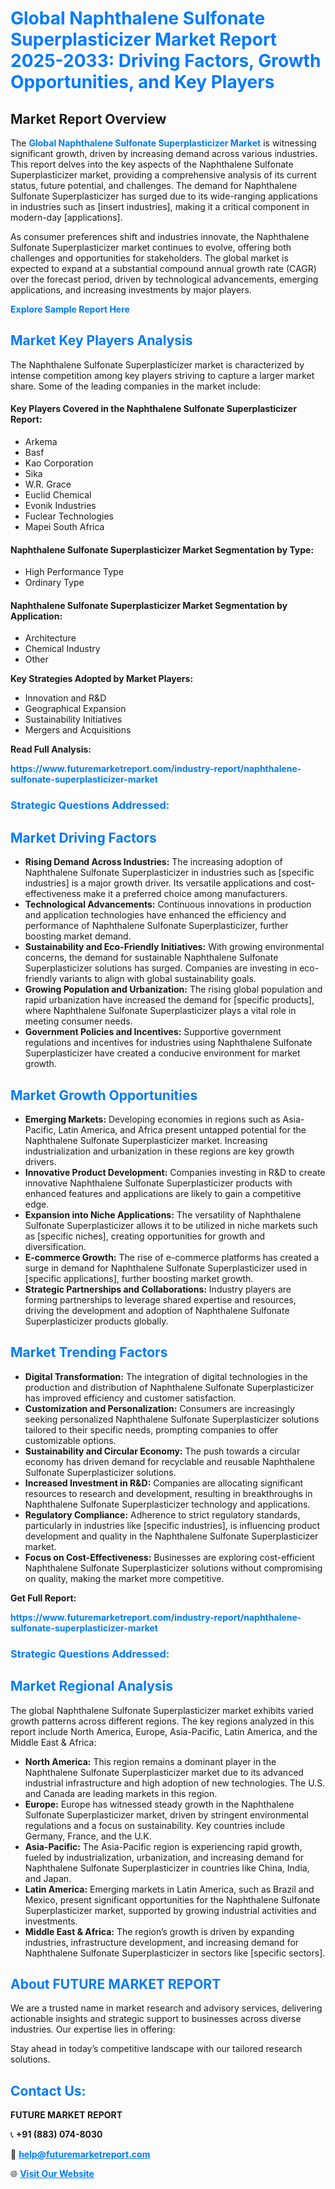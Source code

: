 <h1 style="color: #007BFF;">Global Naphthalene Sulfonate Superplasticizer Market Report 2025-2033: Driving Factors, Growth Opportunities, and Key Players</h1>

<section id="overview">
<h2>Market Report Overview</h2>
<p>The <a href="https://www.futuremarketreport.com/industry-report/naphthalene-sulfonate-superplasticizer-market" style="color: #007BFF; text-decoration: none;"><strong>Global Naphthalene Sulfonate Superplasticizer Market</strong></a> is witnessing significant growth, driven by increasing demand across various industries. This report delves into the key aspects of the Naphthalene Sulfonate Superplasticizer market, providing a comprehensive analysis of its current status, future potential, and challenges. The demand for Naphthalene Sulfonate Superplasticizer has surged due to its wide-ranging applications in industries such as [insert industries], making it a critical component in modern-day [applications].</p>
<p>As consumer preferences shift and industries innovate, the Naphthalene Sulfonate Superplasticizer market continues to evolve, offering both challenges and opportunities for stakeholders. The global market is expected to expand at a substantial compound annual growth rate (CAGR) over the forecast period, driven by technological advancements, emerging applications, and increasing investments by major players.</p>
</section>

<section id="overview">
<p><a href="https://www.futuremarketreport.com/request-sample/reportId=29972" style="color: #007BFF; text-decoration: none;"><strong>Explore Sample Report Here</strong></a></p>
</section>

<section id="key-players">
<h2 style="color: #007BFF;">Market Key Players Analysis</h2>
<p>The Naphthalene Sulfonate Superplasticizer market is characterized by intense competition among key players striving to capture a larger market share. Some of the leading companies in the market include:</p>
<h4>Key Players Covered in the Naphthalene Sulfonate Superplasticizer Report:</h4>
<ul><li>Arkema</li><li>Basf</li><li>Kao Corporation</li><li>Sika</li><li>W.R. Grace</li><li>Euclid Chemical</li><li>Evonik Industries</li><li>Fuclear Technologies</li><li>Mapei South Africa</li></ul>
<h4>Naphthalene Sulfonate Superplasticizer Market Segmentation by Type:</h4>
<ul><li>High Performance Type</li><li>Ordinary Type</li></ul>

<h4>Naphthalene Sulfonate Superplasticizer Market Segmentation by Application:</h4>
<ul><li>Architecture</li><li>Chemical Industry</li><li>Other</li></ul>
<p><strong>Key Strategies Adopted by Market Players:</strong></p>
<ul>
<li>Innovation and R&D</li>
<li>Geographical Expansion</li>
<li>Sustainability Initiatives</li>
<li>Mergers and Acquisitions</li>
</ul>
</section>

<section>
<p><strong>Read Full Analysis: </strong></p><a href="https://www.futuremarketreport.com/industry-report/naphthalene-sulfonate-superplasticizer-market" style="color: #007BFF; text-decoration: none;"><strong>https://www.futuremarketreport.com/industry-report/naphthalene-sulfonate-superplasticizer-market</strong></a>
<h3 style="color: #007BFF;">Strategic Questions Addressed:</h3>
</section>

<section id="driving-factors">
<h2 style="color: #007BFF;">Market Driving Factors</h2>
<ul>
<li><strong>Rising Demand Across Industries:</strong> The increasing adoption of Naphthalene Sulfonate Superplasticizer in industries such as [specific industries] is a major growth driver. Its versatile applications and cost-effectiveness make it a preferred choice among manufacturers.</li>
<li><strong>Technological Advancements:</strong> Continuous innovations in production and application technologies have enhanced the efficiency and performance of Naphthalene Sulfonate Superplasticizer, further boosting market demand.</li>
<li><strong>Sustainability and Eco-Friendly Initiatives:</strong> With growing environmental concerns, the demand for sustainable Naphthalene Sulfonate Superplasticizer solutions has surged. Companies are investing in eco-friendly variants to align with global sustainability goals.</li>
<li><strong>Growing Population and Urbanization:</strong> The rising global population and rapid urbanization have increased the demand for [specific products], where Naphthalene Sulfonate Superplasticizer plays a vital role in meeting consumer needs.</li>
<li><strong>Government Policies and Incentives:</strong> Supportive government regulations and incentives for industries using Naphthalene Sulfonate Superplasticizer have created a conducive environment for market growth.</li>
</ul>
</section>

<section id="growth-opportunities">
<h2 style="color: #007BFF;">Market Growth Opportunities</h2>
<ul>
<li><strong>Emerging Markets:</strong> Developing economies in regions such as Asia-Pacific, Latin America, and Africa present untapped potential for the Naphthalene Sulfonate Superplasticizer market. Increasing industrialization and urbanization in these regions are key growth drivers.</li>
<li><strong>Innovative Product Development:</strong> Companies investing in R&D to create innovative Naphthalene Sulfonate Superplasticizer products with enhanced features and applications are likely to gain a competitive edge.</li>
<li><strong>Expansion into Niche Applications:</strong> The versatility of Naphthalene Sulfonate Superplasticizer allows it to be utilized in niche markets such as [specific niches], creating opportunities for growth and diversification.</li>
<li><strong>E-commerce Growth:</strong> The rise of e-commerce platforms has created a surge in demand for Naphthalene Sulfonate Superplasticizer used in [specific applications], further boosting market growth.</li>
<li><strong>Strategic Partnerships and Collaborations:</strong> Industry players are forming partnerships to leverage shared expertise and resources, driving the development and adoption of Naphthalene Sulfonate Superplasticizer products globally.</li>
</ul>
</section>

<section id="trending-factors">
<h2 style="color: #007BFF;">Market Trending Factors</h2>
<ul>
<li><strong>Digital Transformation:</strong> The integration of digital technologies in the production and distribution of Naphthalene Sulfonate Superplasticizer has improved efficiency and customer satisfaction.</li>
<li><strong>Customization and Personalization:</strong> Consumers are increasingly seeking personalized Naphthalene Sulfonate Superplasticizer solutions tailored to their specific needs, prompting companies to offer customizable options.</li>
<li><strong>Sustainability and Circular Economy:</strong> The push towards a circular economy has driven demand for recyclable and reusable Naphthalene Sulfonate Superplasticizer solutions.</li>
<li><strong>Increased Investment in R&D:</strong> Companies are allocating significant resources to research and development, resulting in breakthroughs in Naphthalene Sulfonate Superplasticizer technology and applications.</li>
<li><strong>Regulatory Compliance:</strong> Adherence to strict regulatory standards, particularly in industries like [specific industries], is influencing product development and quality in the Naphthalene Sulfonate Superplasticizer market.</li>
<li><strong>Focus on Cost-Effectiveness:</strong> Businesses are exploring cost-efficient Naphthalene Sulfonate Superplasticizer solutions without compromising on quality, making the market more competitive.</li>
</ul>
</section>

<section>
<p><strong>Get Full Report: </strong></p><a href="https://www.futuremarketreport.com/industry-report/naphthalene-sulfonate-superplasticizer-market" style="color: #007BFF; text-decoration: none;"><strong>https://www.futuremarketreport.com/industry-report/naphthalene-sulfonate-superplasticizer-market</strong></a>
<h3 style="color: #007BFF;">Strategic Questions Addressed:</h3>
</section>


<section id="regional-analysis">
<h2 style="color: #007BFF;">Market Regional Analysis</h2>
<p>The global Naphthalene Sulfonate Superplasticizer market exhibits varied growth patterns across different regions. The key regions analyzed in this report include North America, Europe, Asia-Pacific, Latin America, and the Middle East & Africa:</p>
<ul>
<li><strong>North America:</strong> This region remains a dominant player in the Naphthalene Sulfonate Superplasticizer market due to its advanced industrial infrastructure and high adoption of new technologies. The U.S. and Canada are leading markets in this region.</li>
<li><strong>Europe:</strong> Europe has witnessed steady growth in the Naphthalene Sulfonate Superplasticizer market, driven by stringent environmental regulations and a focus on sustainability. Key countries include Germany, France, and the U.K.</li>
<li><strong>Asia-Pacific:</strong> The Asia-Pacific region is experiencing rapid growth, fueled by industrialization, urbanization, and increasing demand for Naphthalene Sulfonate Superplasticizer in countries like China, India, and Japan.</li>
<li><strong>Latin America:</strong> Emerging markets in Latin America, such as Brazil and Mexico, present significant opportunities for the Naphthalene Sulfonate Superplasticizer market, supported by growing industrial activities and investments.</li>
<li><strong>Middle East & Africa:</strong> The region’s growth is driven by expanding industries, infrastructure development, and increasing demand for Naphthalene Sulfonate Superplasticizer in sectors like [specific sectors].</li>
</ul>
</section>

<footer>
<h2 style="color: #007BFF;">About FUTURE MARKET REPORT</h2>
<p>We are a trusted name in market research and advisory services, delivering actionable insights and strategic support to businesses across diverse industries. Our expertise lies in offering:</p>

<p>Stay ahead in today’s competitive landscape with our tailored research solutions.</p>

<h2 style="color: #007BFF;">Contact Us:</h2>
<p><strong>FUTURE MARKET REPORT</strong></p>
<p>📞 <strong>+91 (883) 074-8030</strong></p>
<p>📧 <strong><a href="mailto:help@futuremarketreport.com" style="color: #007BFF;">help@futuremarketreport.com</a></strong></p>
<p>🌐 <strong><a href="https://www.futuremarketreport.com/" style="color: #007BFF;">Visit Our Website</a></strong></p>
</footer>